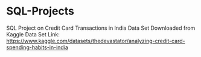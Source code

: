 # SQL-Projects
SQL Project on Credit Card Transactions in India
Data Set Downloaded from Kaggle
Data Set Link:  https://www.kaggle.com/datasets/thedevastator/analyzing-credit-card-spending-habits-in-india
